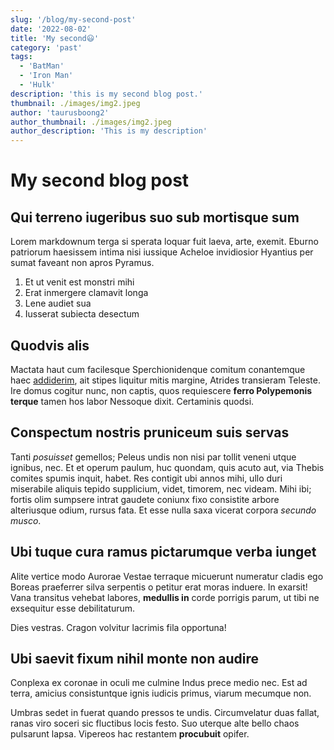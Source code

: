 ```yaml
---
slug: '/blog/my-second-post'
date: '2022-08-02'
title: 'My second😃'
category: 'past'
tags:
  - 'BatMan'
  - 'Iron Man'
  - 'Hulk'
description: 'this is my second blog post.'
thumbnail: ./images/img2.jpeg
author: 'taurusboong2'
author_thumbnail: ./images/img2.jpeg
author_description: 'This is my description'
---
```


# My second blog post

## Qui terreno iugeribus suo sub mortisque sum

Lorem markdownum terga si sperata loquar fuit laeva, arte, exemit. Eburno
patriorum haesissem intima nisi iussique Acheloe invidiosior Hyantius per sumat
faveant non apros Pyramus.

1. Et ut venit est monstri mihi
2. Erat inmergere clamavit longa
3. Lene audiet sua
4. Iusserat subiecta desectum

## Quodvis alis

Mactata haut cum facilesque Sperchionidenque comitum conantemque haec
[addiderim](http://achaemenide-facto.net/), ait stipes liquitur mitis margine,
Atrides transieram Teleste. Ire domus cogitur nunc, non captis, quos requiescere
**ferro Polypemonis terque** tamen hos labor Nessoque dixit. Certaminis quodsi.

## Conspectum nostris pruniceum suis servas

Tanti _posuisset_ gemellos; Peleus undis non nisi par tollit veneni utque
ignibus, nec. Et et operum paulum, huc quondam, quis acuto aut, via Thebis
comites spumis inquit, habet. Res contigit ubi annos mihi, ullo duri miserabile
aliquis tepido supplicium, videt, timorem, nec videam. Mihi ibi; fortis olim
sumpsere intrat gaudete coniunx fixo consistite arbore alteriusque odium, rursus
fata. Et esse nulla saxa vicerat corpora _secundo musco_.

## Ubi tuque cura ramus pictarumque verba iunget

Alite vertice modo Aurorae Vestae terraque micuerunt numeratur cladis ego Boreas
praeferrer silva serpentis o petitur erat moras induere. In exarsit! Vana
transitus vehebat labores, **medullis in** corde porrigis parum, ut tibi ne
exsequitur esse debilitaturum.

Dies vestras. Cragon volvitur lacrimis fila opportuna!

## Ubi saevit fixum nihil monte non audire

Conplexa ex coronae in oculi me culmine Indus prece medio nec. Est ad terra,
amicius consistuntque ignis iudicis primus, viarum mecumque non.

Umbras sedet in fuerat quando pressos te undis. Circumvelatur duas fallat, ranas
viro soceri sic fluctibus locis festo. Suo uterque alte bello chaos pulsarunt
lapsa. Vipereos hac restantem **procubuit** opifer.
